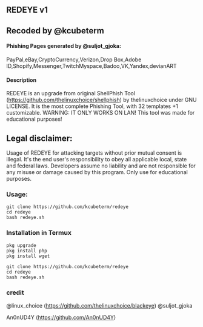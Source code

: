 ## REDEYE v1

## Recoded by @kcubeterm
#### Phishing Pages generated by @suljot_gjoka:
PayPal,eBay,CryptoCurrency,Verizon,Drop Box,Adobe ID,Shopify,Messenger,TwitchMyspace,Badoo,VK,Yandex,devianART


#### Description
REDEYE is an upgrade from original ShellPhish Tool (https://github.com/thelinuxchoice/shellphish) by thelinuxchoice under GNU LICENSE. It is the most complete Phishing Tool,  with 32 templates +1 customizable. WARNING: IT ONLY WORKS ON LAN! This tool was made for educational purposes!

## Legal disclaimer:
Usage of REDEYE for attacking targets without prior mutual consent is illegal. It's the end user's responsibility to obey all applicable local, state and federal laws. Developers assume no liability and are not responsible for any misuse or damage caused by this program. Only use for educational purposes.


### Usage:
```
git clone https://github.com/kcubeterm/redeye
cd redeye
bash redeye.sh
```
### Installation in Termux
```
pkg upgrade
pkg install php
pkg install wget

git clone https://github.com/kcubeterm/redeye
cd redeye
bash redeye.sh

```

### 
### credit
@linux_choice (https://github.com/thelinuxchoice/blackeye)
@suljot_gjoka


An0nUD4Y (https://github.com/An0nUD4Y)
